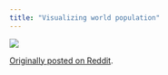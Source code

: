 ```yaml
---
title: "Visualizing world population"
---
```


<p><img src="/assets/2012-10-30/visualizing-world-population.png"/></p>

[Originally posted on Reddit](https://www.reddit.com/r/dataisbeautiful/comments/12c6qg/visualizing_world_population/).